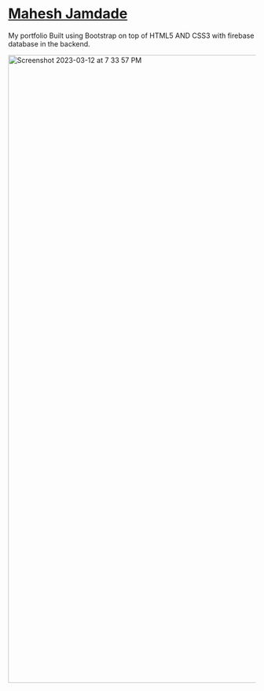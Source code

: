 # [Mahesh Jamdade](https://maheshjamdade.com)
My portfolio
Built using Bootstrap on top of HTML5 AND CSS3 with firebase database in the backend.


<img width="1275" alt="Screenshot 2023-03-12 at 7 33 57 PM" src="https://user-images.githubusercontent.com/31410839/224580769-f31800ac-90da-4ec9-9603-8a107bcd9450.png">
